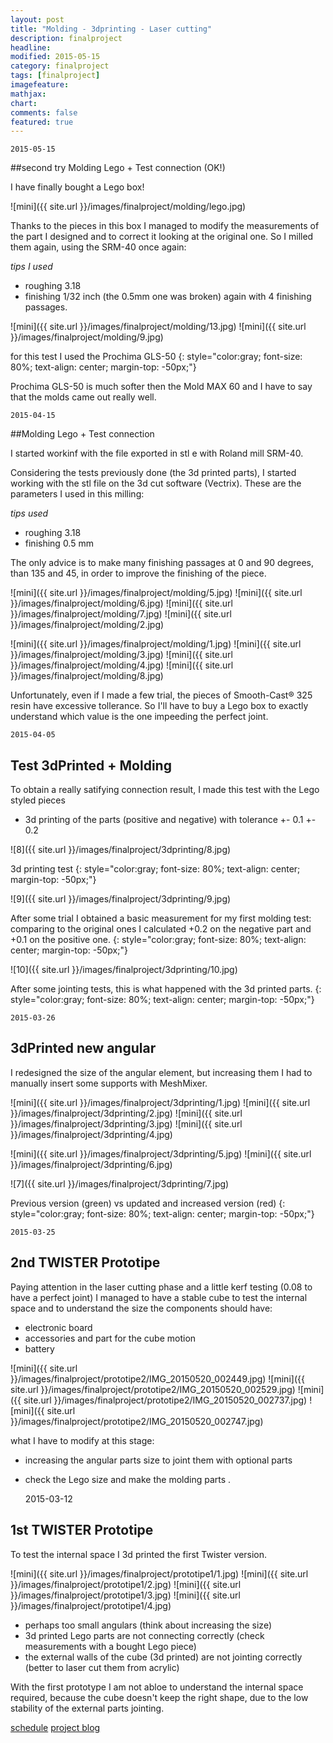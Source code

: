 ```yaml
---
layout: post
title: "Molding - 3dprinting - Laser cutting"
description: finalproject
headline: 
modified: 2015-05-15
category: finalproject
tags: [finalproject]
imagefeature: 
mathjax: 
chart: 
comments: false
featured: true
---
```







	2015-05-15

##second try Molding Lego + Test connection (OK!)

I have finally bought a Lego box!

![mini]({{ site.url }}/images/finalproject/molding/lego.jpg)

Thanks to the pieces in this box I managed to modify the measurements of the part I designed and to correct it looking at the original one.
So I milled them again, using the SRM-40 once again:


*tips I used*
- roughing 3.18 
- finishing 1/32 inch (the 0.5mm one was broken)
again with 4 finishing passages.

![mini]({{ site.url }}/images/finalproject/molding/13.jpg)
![mini]({{ site.url }}/images/finalproject/molding/9.jpg)

for this test I used the Prochima GLS-50
{: style="color:gray; font-size: 80%; text-align: center; margin-top: -50px;"}

Prochima GLS-50 is much softer then the Mold MAX 60 and I have to say that the molds came out really well.


	2015-04-15

##Molding Lego + Test connection

I started workinf with the file exported in stl e with Roland mill SRM-40.

Considering the tests previously done (the 3d printed parts), I started working with the stl file on the 3d cut software (Vectrix).
These are the parameters I used in this milling:

*tips used*
- roughing 3.18 
- finishing 0.5 mm

The only advice is to make many finishing passages at 0 and 90 degrees, than 135 and 45, in order to improve the finishing of the piece.


![mini]({{ site.url }}/images/finalproject/molding/5.jpg)
![mini]({{ site.url }}/images/finalproject/molding/6.jpg)
![mini]({{ site.url }}/images/finalproject/molding/7.jpg)
![mini]({{ site.url }}/images/finalproject/molding/2.jpg)

![mini]({{ site.url }}/images/finalproject/molding/1.jpg)
![mini]({{ site.url }}/images/finalproject/molding/3.jpg)
![mini]({{ site.url }}/images/finalproject/molding/4.jpg)
![mini]({{ site.url }}/images/finalproject/molding/8.jpg)

Unfortunately, even if I made a few trial, the pieces of Smooth-Cast® 325 resin have excessive tollerance.
So I'll have to buy a Lego box to exactly understand which value is the one impeeding the perfect joint.

	2015-04-05

## Test 3dPrinted + Molding

To obtain a really satifying connection result, I made this test with the Lego styled pieces 

- 3d printing of the parts (positive and negative) with tolerance +- 0.1 +- 0.2

![8]({{ site.url }}/images/finalproject/3dprinting/8.jpg)

3d printing test
{: style="color:gray; font-size: 80%; text-align: center; margin-top: -50px;"}

![9]({{ site.url }}/images/finalproject/3dprinting/9.jpg)

After some trial I obtained a basic measurement for my first molding test:
comparing to the original ones I calculated +0.2 on the negative part and +0.1 on the positive one.
{: style="color:gray; font-size: 80%; text-align: center; margin-top: -50px;"}

![10]({{ site.url }}/images/finalproject/3dprinting/10.jpg)

After some jointing tests, this is what happened with the 3d printed parts.
{: style="color:gray; font-size: 80%; text-align: center; margin-top: -50px;"}

	2015-03-26

## 3dPrinted new angular

I redesigned the size of the angular element, but increasing them I had to manually insert some supports with MeshMixer.

![mini]({{ site.url }}/images/finalproject/3dprinting/1.jpg)
![mini]({{ site.url }}/images/finalproject/3dprinting/2.jpg)
![mini]({{ site.url }}/images/finalproject/3dprinting/3.jpg)
![mini]({{ site.url }}/images/finalproject/3dprinting/4.jpg)

![mini]({{ site.url }}/images/finalproject/3dprinting/5.jpg)
![mini]({{ site.url }}/images/finalproject/3dprinting/6.jpg)

![7]({{ site.url }}/images/finalproject/3dprinting/7.jpg)

Previous version (green) vs updated and increased version (red)
{: style="color:gray; font-size: 80%; text-align: center; margin-top: -50px;"}


	2015-03-25

## 2nd TWISTER Prototipe

Paying attention in the laser cutting phase and a little kerf testing (0.08 to have a perfect joint) I managed to have a stable cube to test the internal space and to understand the size the components should have:

- electronic board
- accessories and part for the cube motion
- battery


![mini]({{ site.url }}/images/finalproject/prototipe2/IMG_20150520_002449.jpg)
![mini]({{ site.url }}/images/finalproject/prototipe2/IMG_20150520_002529.jpg)
![mini]({{ site.url }}/images/finalproject/prototipe2/IMG_20150520_002737.jpg)
![mini]({{ site.url }}/images/finalproject/prototipe2/IMG_20150520_002747.jpg)

what I have to modify at this stage:

- increasing the angular parts size to joint them with optional parts
- check the Lego size and make the molding parts
.

	2015-03-12

## 1st TWISTER Prototipe

To test the internal space I 3d printed the first Twister version.

![mini]({{ site.url }}/images/finalproject/prototipe1/1.jpg)
![mini]({{ site.url }}/images/finalproject/prototipe1/2.jpg)
![mini]({{ site.url }}/images/finalproject/prototipe1/3.jpg)
![mini]({{ site.url }}/images/finalproject/prototipe1/4.jpg)


- perhaps too small angulars (think about increasing the size)
- 3d printed Lego parts are not connecting correctly (check measurements with a bought Lego piece)
- the external walls of the cube (3d printed) are not jointing correctly (better to laser cut them from acrylic) 

With the first prototype I am not abloe to understand the internal space required, because the cube doesn't keep the right shape, due to the low stability of the external parts jointing.

<a href="{{ site.url }}/finalproject/schedule/"><span class="tiny button success ">schedule</span></a>
<a href="{{ site.url }}/final_project/"><span class="tiny button success ">project blog</span></a>